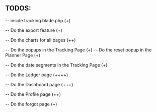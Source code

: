 ## TODOS:

-- inside tracking.blade.php (+)
<!-- @if ($tracks->count() > 0)
    @foreach ($tracks as $track)
        <tr>{{$track->date}}</tr> {{--TODO convert this into words like (today/yesterday/weekly) --}}
        <tr>
            <td>{{$track->mode}}</td>
            <td>{{$track->category}}</td>
            <td>{{$track->description}}</td>
            <td>{{$track->amount}}</td> {{--TODO format so that it add commas --}}
            <td><button onclick="openDeleteModal()"><i class="fa-solid fa-trash"></i></button></td>
        </tr>
    @endforeach
@endif -->

-- Do the export feature (+)

-- Do the charts for all pages (++)

-- Do the popups in the Tracking Page (+)
-- Do the reset popup in the Planner Page (+)

-- Do the date segments in the Tracking Page (+)

-- Do the Ledger page (++++)

-- Do the Dashboard page (+++)

-- Do the Profile page (++)

-- Do the forgot page (+)